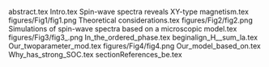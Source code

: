 abstract.tex
Intro.tex
Spin-wave spectra reveals XY-type magnetism.tex
figures/Fig1/fig1.png
Theoretical considerations.tex
figures/Fig2/fig2.png
Simulations of spin-wave spectra based on a microscopic model.tex
figures/Fig3/fig3_.png
In_the_ordered_phase.tex
beginalign_H__sum_la.tex
Our_twoparameter_mod.tex
figures/Fig4/fig4.png
Our_model_based_on.tex
Why_has_strong_SOC.tex
sectionReferences_be.tex